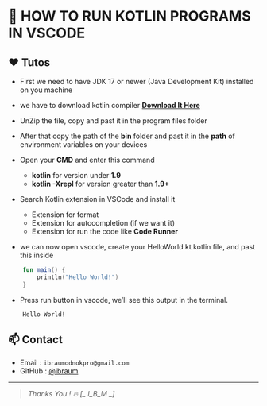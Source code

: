 # 🤺 HOW TO RUN KOTLIN PROGRAMS IN VSCODE
## ❤️ Tutos
- First we need to have JDK 17 or newer (Java Development Kit) installed on you machine
- we have to download kotlin compiler [**Download It Here**](https://github.com/JetBrains/kotlin/releases/tag/v2.2.0)
- UnZip the file, copy and past it in the program files folder
- After that copy the path of the **bin** folder and past it in the **path** of environment  variables on your devices
- Open your **CMD** and enter this command

    - **kotlin** for version under **1.9**
    - **kotlin -Xrepl** for version greater than **1.9+**
- Search Kotlin extension in VSCode and install it 

    - Extension for format
    - Extension for autocompletion (if we want it)
    - Extension for run the code like **Code Runner**

- we can now open vscode, create your HelloWorld.kt kotlin file, and past this inside
```kotlin
    fun main() {
        println("Hello World!")
    }
```
- Press run button in vscode, we’ll see this output in the terminal. 
```terminal
    Hello World!
```

## 📫 Contact

- Email : `ibraumodnokpro@gmail.com`
- GitHub : [@ibraum](https://github.com/ibraum)

---
> *Thanks You ! 🔥 [_ I_B_M _]*